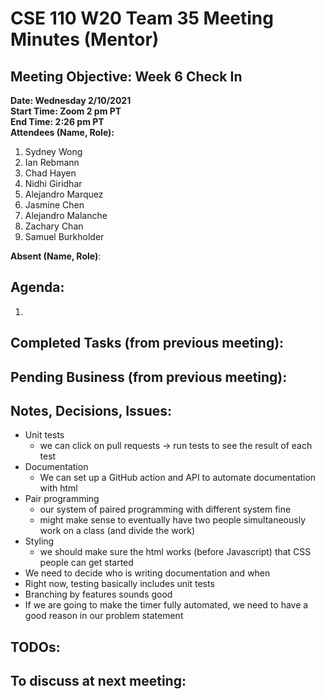 # CSE 110 W20 Team 35 Meeting Minutes (Mentor)

## Meeting Objective: Week 6 Check In

**Date: Wednesday 2/10/2021**  
**Start Time: Zoom 2 pm PT**  
**End Time: 2:26 pm PT**  
**Attendees (Name, Role):**  
1. Sydney Wong
2. Ian Rebmann
3. Chad Hayen
4. Nidhi Giridhar
5. Alejandro Marquez
6. Jasmine Chen
7. Alejandro Malanche
8. Zachary Chan
9. Samuel Burkholder

**Absent (Name, Role)**:  

## Agenda: 
   1. 

## Completed Tasks (from previous meeting):

## Pending Business (from previous meeting):

## Notes, Decisions, Issues: 
  * Unit tests
    * we can click on pull requests -> run tests to see the result of each test
  * Documentation
    * We can set up a GitHub action and API to automate documentation with html
  * Pair programming
    * our system of paired programming with different system fine
    * might make sense to eventually have two people simultaneously work on a class (and divide the work)
  * Styling
    * we should make sure the html works (before Javascript) that CSS people can get started
  * We need to decide who is writing documentation and when
  * Right now, testing basically includes unit tests
  * Branching by features sounds good
  * If we are going to make the timer fully automated, we need to have a good reason in our problem statement

## TODOs: 

## To discuss at next meeting:





  